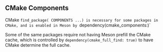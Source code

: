 ## CMake Components

CMake `find_package( COMPONENTS ...) is necessary for some packages in CMake, and is
enabled in Meson by `dependency(cmake_components:)`

Some of the same packages require not having Meson prefill the CMake cache, which is
controlled by `dependency(cmake_full_find: true)` to have CMake determine the full cache.